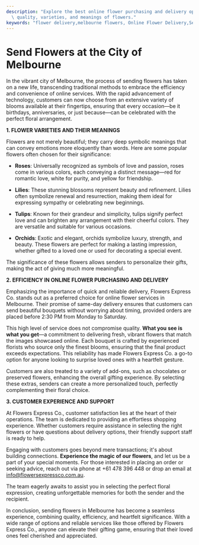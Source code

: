 ```yaml
---
description: "Explore the best online flower purchasing and delivery options in Melbourne, including\
  \ quality, varieties, and meanings of flowers."
keywords: "flower delivery,melbourne flowers, Online Flower Delivery,Send Fresh Flowers in Melbourne"
---
```

# Send Flowers at the City of Melbourne

In the vibrant city of Melbourne, the process of sending flowers has taken on a new life, transcending traditional methods to embrace the efficiency and convenience of online services. With the rapid advancement of technology, customers can now choose from an extensive variety of blooms available at their fingertips, ensuring that every occasion—be it birthdays, anniversaries, or just because—can be celebrated with the perfect floral arrangement.

**1. FLOWER VARIETIES AND THEIR MEANINGS**

Flowers are not merely beautiful; they carry deep symbolic meanings that can convey emotions more eloquently than words. Here are some popular flowers often chosen for their significance:

- **Roses**: Universally recognized as symbols of love and passion, roses come in various colors, each conveying a distinct message—red for romantic love, white for purity, and yellow for friendship.

- **Lilies**: These stunning blossoms represent beauty and refinement. Lilies often symbolize renewal and resurrection, making them ideal for expressing sympathy or celebrating new beginnings.

- **Tulips**: Known for their grandeur and simplicity, tulips signify perfect love and can brighten any arrangement with their cheerful colors. They are versatile and suitable for various occasions.

- **Orchids**: Exotic and elegant, orchids symbolize luxury, strength, and beauty. These flowers are perfect for making a lasting impression, whether gifted to a loved one or used for decorating a special event.

The significance of these flowers allows senders to personalize their gifts, making the act of giving much more meaningful.

**2. EFFICIENCY IN ONLINE FLOWER PURCHASING AND DELIVERY**

Emphasizing the importance of quick and reliable delivery, Flowers Express Co. stands out as a preferred choice for online flower services in Melbourne. Their promise of same-day delivery ensures that customers can send beautiful bouquets without worrying about timing, provided orders are placed before 2:30 PM from Monday to Saturday.

This high level of service does not compromise quality. **What you see is what you get**—a commitment to delivering fresh, vibrant flowers that match the images showcased online. Each bouquet is crafted by experienced florists who source only the finest blooms, ensuring that the final product exceeds expectations. This reliability has made Flowers Express Co. a go-to option for anyone looking to surprise loved ones with a heartfelt gesture.

Customers are also treated to a variety of add-ons, such as chocolates or preserved flowers, enhancing the overall gifting experience. By selecting these extras, senders can create a more personalized touch, perfectly complementing their floral choice.

**3. CUSTOMER EXPERIENCE AND SUPPORT**

At Flowers Express Co., customer satisfaction lies at the heart of their operations. The team is dedicated to providing an effortless shopping experience. Whether customers require assistance in selecting the right flowers or have questions about delivery options, their friendly support staff is ready to help.

Engaging with customers goes beyond mere transactions; it's about building connections. **Experience the magic of our flowers**, and let us be a part of your special moments. For those interested in placing an order or seeking advice, reach out via phone at +61 478 396 448 or drop an email at info@flowersexpressco.com.au. 

The team eagerly awaits to assist you in selecting the perfect floral expression, creating unforgettable memories for both the sender and the recipient.

In conclusion, sending flowers in Melbourne has become a seamless experience, combining quality, efficiency, and heartfelt significance. With a wide range of options and reliable services like those offered by Flowers Express Co., anyone can elevate their gifting game, ensuring that their loved ones feel cherished and appreciated.
